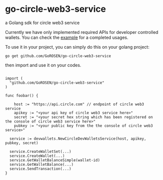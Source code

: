 # go-circle-web3-service
a Golang sdk for circle web3 service

Currently we have only implemented required APIs for developer controlled wallets. You can check the [example](examples/basic.go) for a completed usages.

To use it in your project, you can simply do this on your golang project:

```
go get github.com/GoROSEN/go-circle-web3-service
```

then import and use it on your codes.

```

import (
  "github.com/GoROSEN/go-circle-web3-service"
)

func foobar() {

	host := "https://api.circle.com" // endpoint of circle web3 service
	apikey := "<your api key of circle web3 service here>"
	secret := "<your secret hex string which has been registered on the console of circle web3 service here>"
	pubkey := "<your public key from the the console of circle web3 service>"

  service := devwallets.NewCircleDevWalletsService(host, apikey, pubkey, secret)

  service.CreateWalletSet(...)
  service.CreateWallet(...)
  service.GetWalletBalanceSimple(wallet-id)
  service.GetWalletBalance(...)
  service.SendTransaction(...)
}

```